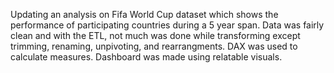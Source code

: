 Updating an analysis on Fifa World Cup dataset which shows the performance of participating countries during a 5 year span. 
Data was fairly clean and with the ETL, not much was done while transforming except trimming, renaming, unpivoting, and rearrangments.
DAX was used to calculate measures.
Dashboard was made using relatable visuals.
